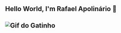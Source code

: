<enter><h2> Hello World, I'm Rafael Apolinário 👋 </h2></enter>

![Gif do Gatinho](https://i.pinimg.com/originals/2b/cc/0e/2bcc0e11960ebe99ec2c4d402328a970.gif)
---------


<!--
**RafaelApolinario90/RafaelApolinario90** is a ✨ _special_ ✨ repository because its `README.md` (this file) appears on your GitHub profile.

Here are some ideas to get you started:

- 🔭 I’m currently working on ...
- 🌱 I’m currently learning ...
- 👯 I’m looking to collaborate on ...
- 🤔 I’m looking for help with ...
- 💬 Ask me about ...
- 📫 How to reach me: ...
- 😄 Pronouns: ...
- ⚡ Fun fact: ...
-->
